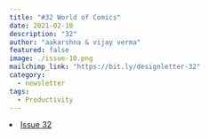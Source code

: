 ```yaml
---
title: "#32 World of Comics"
date: 2021-02-10
description: "32"
author: "aakarshna & vijay verma"
featured: false
image: ./issue-10.png
mailchimp_link: "https://bit.ly/designletter-32"
category:
  - newsletter
tags:
  - Productivity
---
```

<li><a href="https://bit.ly/designletter-32">Issue 32</a></li>
